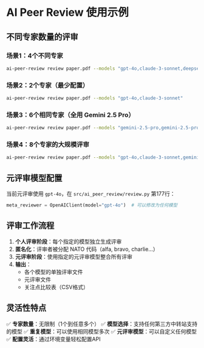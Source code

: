 # AI Peer Review 使用示例

## 不同专家数量的评审

### 场景1：4个不同专家
```bash
ai-peer-review review paper.pdf --models "gpt-4o,claude-3-sonnet,deepseek-chat,gemini-pro"
```

### 场景2：2个专家（最少配置）
```bash
ai-peer-review review paper.pdf --models "gpt-4o,claude-3-sonnet"
```

### 场景3：6个相同专家（全用 Gemini 2.5 Pro）
```bash
ai-peer-review review paper.pdf --models "gemini-2.5-pro,gemini-2.5-pro,gemini-2.5-pro,gemini-2.5-pro,gemini-2.5-pro,gemini-2.5-pro"
```

### 场景4：8个专家的大规模评审
```bash
ai-peer-review review paper.pdf --models "gpt-4o,claude-3-sonnet,gemini-2.5-pro,deepseek-chat,qwen-plus,llama-3,mistral-large,gpt-4-turbo"
```

## 元评审模型配置

当前元评审使用 `gpt-4o`，在 `src/ai_peer_review/review.py` 第177行：

```python
meta_reviewer = OpenAIClient(model="gpt-4o")  # 可以修改为任何模型
```

## 评审工作流程

1. **个人评审阶段**：每个指定的模型独立生成评审
2. **匿名化**：评审者被分配 NATO 代码（alfa, bravo, charlie...）
3. **元评审阶段**：使用指定的元评审模型整合所有评审
4. **输出**：
   - 各个模型的单独评审文件
   - 元评审文件
   - 关注点比较表（CSV格式）

## 灵活性特点

✅ **专家数量**：无限制（1个到任意多个）
✅ **模型选择**：支持任何第三方中转站支持的模型
✅ **重复模型**：可以使用相同模型多次
✅ **元评审模型**：可以自定义任何模型
✅ **配置灵活**：通过环境变量轻松配置API
